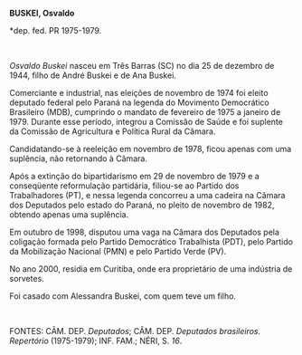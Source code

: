 **BUSKEI, Osvaldo**

\*dep. fed. PR 1975-1979.

 

*Osvaldo Buskei* nasceu em Três Barras (SC) no dia 25 de dezembro de
1944, filho de André Buskei e de Ana Buskei.

Comerciante e industrial, nas eleições de novembro de 1974 foi eleito
deputado federal pelo Paraná na legenda do Movimento Democrático
Brasileiro (MDB), cumprindo o mandato de fevereiro de 1975 a janeiro de
1979. Durante esse período, integrou a Comissão de Saúde e foi suplente
da Comissão de Agricultura e Política Rural da Câmara.

Candidatando-se à reeleição em novembro de 1978, ficou apenas com uma
suplência, não retornando à Câmara.

Após a extinção do bipartidarismo em 29 de novembro de 1979 e a
conseqüente reformulação partidária, filiou-se ao Partido dos
Trabalhadores (PT), e nessa legenda concorreu a uma cadeira na Câmara
dos Deputados pelo estado do Paraná, no pleito de novembro de 1982,
obtendo apenas uma suplência.

Em outubro de 1998, disputou uma vaga na Câmara dos Deputados pela
coligação formada pelo Partido Democrático Trabalhista (PDT), pelo
Partido da Mobilização Nacional (PMN) e pelo Partido Verde (PV).

No ano 2000, residia em Curitiba, onde era proprietário de uma indústria
de sorvetes.

Foi casado com Alessandra Buskei, com quem teve um filho.

 

FONTES: CÂM. DEP. *Deputados*; CÂM. DEP. *Deputados brasileiros.
Repertório* (1975-1979); INF. FAM.; NÉRI, S. *16*.

 
